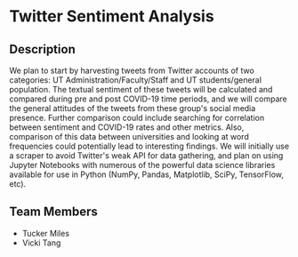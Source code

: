 # Twitter Sentiment Analysis

## Description

We plan to start by harvesting tweets from Twitter accounts of two categories: UT Administration/Faculty/Staff and UT students/general population. The textual sentiment of these tweets will be calculated and compared during pre and post COVID-19 time periods, and we will compare the general attitudes of the tweets from these group's social media presence. Further comparison could include searching for correlation between sentiment and COVID-19 rates and other metrics. Also, comparison of this data between universities and looking at word frequencies could potentially lead to interesting findings. We will initially use a scraper to avoid Twitter's weak API for data gathering, and plan on using Jupyter Notebooks with numerous of the powerful data science libraries available for use in Python (NumPy, Pandas, Matplotlib, SciPy, TensorFlow, etc).

## Team Members

- Tucker Miles
- Vicki Tang
